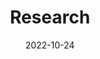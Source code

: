 ---
# Leave the homepage title empty to use the site title
title: Research
date: 2022-10-24
type: landing

sections:
  - block: markdown
    content:
      title: Philosophy
      text: Machine learning is obsessed with accuracy, but traditional science embraces unexpected results as sources of new insight. My work investigates how errors in carefully engineered ML tasks can teach us about hidden structures in data. I'm generally interested in mixture models, high level data fusion, and stability to distribution shift - usually through the lense of causality.
    design:
      # See Page Builder docs for all section customization options.
      # Choose how many columns the section has. Valid values: '1' or '2'.
      columns: '1'
  - block: collection
    id: research
    content:
      title: Interests
      filters:
        folders:
          - project
      # Default filter index (e.g. 0 corresponds to the first `filter_button` instance below).
      sort_by: 'Weight'
      sort_ascending: true
    design:
      # Choose how many columns the section has. Valid values: '1' or '2'.
      columns: '1'
      view: showcase
      # For Showcase view, flip alternate rows?
      flip_alt_rows: false
  - block: collection
    id: publications
    content:
      title: Recent Publications
      subtitle: ''
      text: ''
      # Choose how many pages you would like to display (0 = all pages)
      count: 5
      # Filter on criteria
      filters:
        # The folders to display content from
        folders:
          - publication
        author: ""
        category: ""
        tag: ""
        publication_type: ""
        featured_only: false
        exclude_featured: false
        exclude_future: false
        exclude_past: false
      # Choose how many pages you would like to offset by
      # Useful if you wish to show the first item in the Featured widget
      offset: 0
      # Field to sort by, such as Date or Title
      sort_by: 'Date'
      sort_ascending: false
    design:
      columns: '1'
      view: citation

---